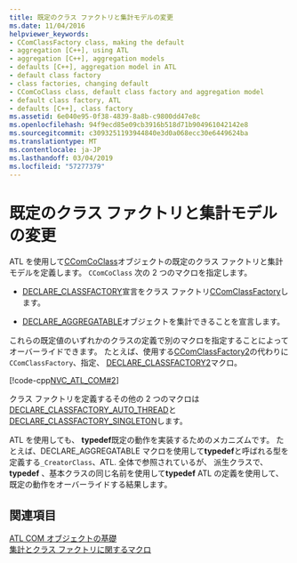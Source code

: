 ```yaml
---
title: 既定のクラス ファクトリと集計モデルの変更
ms.date: 11/04/2016
helpviewer_keywords:
- CComClassFactory class, making the default
- aggregation [C++], using ATL
- aggregation [C++], aggregation models
- defaults [C++], aggregation model in ATL
- default class factory
- class factories, changing default
- CComCoClass class, default class factory and aggregation model
- default class factory, ATL
- defaults [C++], class factory
ms.assetid: 6e040e95-0f38-4839-8a8b-c9800dd47e8c
ms.openlocfilehash: 94f9ecd85e09cb3916b518d71b904961042142e8
ms.sourcegitcommit: c3093251193944840e3d0a068ecc30e6449624ba
ms.translationtype: MT
ms.contentlocale: ja-JP
ms.lasthandoff: 03/04/2019
ms.locfileid: "57277379"
---
```

# <a name="changing-the-default-class-factory-and-aggregation-model"></a>既定のクラス ファクトリと集計モデルの変更

ATL を使用して[CComCoClass](../atl/reference/ccomcoclass-class.md)オブジェクトの既定のクラス ファクトリと集計モデルを定義します。 `CComCoClass` 次の 2 つのマクロを指定します。

- [DECLARE_CLASSFACTORY](reference/aggregation-and-class-factory-macros.md#declare_classfactory)宣言をクラス ファクトリ[CComClassFactory](../atl/reference/ccomclassfactory-class.md)します。

- [DECLARE_AGGREGATABLE](reference/aggregation-and-class-factory-macros.md#declare_aggregatable)オブジェクトを集計できることを宣言します。

これらの既定値のいずれかのクラスの定義で別のマクロを指定することによってオーバーライドできます。 たとえば、使用する[CComClassFactory2](../atl/reference/ccomclassfactory2-class.md)の代わりに`CComClassFactory`、指定、 [DECLARE_CLASSFACTORY2](reference/aggregation-and-class-factory-macros.md#declare_classfactory2)マクロ。

[!code-cpp[NVC_ATL_COM#2](../atl/codesnippet/cpp/changing-the-default-class-factory-and-aggregation-model_1.h)]

クラス ファクトリを定義するその他の 2 つのマクロは[DECLARE_CLASSFACTORY_AUTO_THREAD](reference/aggregation-and-class-factory-macros.md#declare_classfactory_auto_thread)と[DECLARE_CLASSFACTORY_SINGLETON](reference/aggregation-and-class-factory-macros.md#declare_classfactory_singleton)します。

ATL を使用しても、 **typedef**既定の動作を実装するためのメカニズムです。 たとえば、DECLARE_AGGREGATABLE マクロを使用して**typedef**と呼ばれる型を定義する`_CreatorClass`、ATL. 全体で参照されているが、 派生クラスで、 **typedef** 、基本クラスの同じ名前を使用して**typedef** ATL の定義を使用して、既定の動作をオーバーライドする結果します。

## <a name="see-also"></a>関連項目

[ATL COM オブジェクトの基礎](../atl/fundamentals-of-atl-com-objects.md)<br/>
[集計とクラス ファクトリに関するマクロ](../atl/reference/aggregation-and-class-factory-macros.md)
